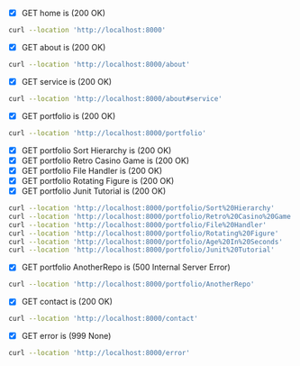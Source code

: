 - [x] GET home is (200 OK)
```bash
curl --location 'http://localhost:8000'
```

- [x] GET about is (200 OK)
```bash
curl --location 'http://localhost:8000/about'
```

- [x] GET service is (200 OK)
```bash
curl --location 'http://localhost:8000/about#service'
```

- [x] GET portfolio is (200 OK)
```bash
curl --location 'http://localhost:8000/portfolio'
```

- [x] GET portfolio Sort Hierarchy is (200 OK)
- [x] GET portfolio Retro Casino Game is (200 OK)
- [x] GET portfolio File Handler is (200 OK)
- [x] GET portfolio Rotating Figure is (200 OK)
- [x] GET portfolio Junit Tutorial is (200 OK)
```bash
curl --location 'http://localhost:8000/portfolio/Sort%20Hierarchy'
curl --location 'http://localhost:8000/portfolio/Retro%20Casino%20Game'
curl --location 'http://localhost:8000/portfolio/File%20Handler'
curl --location 'http://localhost:8000/portfolio/Rotating%20Figure'
curl --location 'http://localhost:8000/portfolio/Age%20In%20Seconds'
curl --location 'http://localhost:8000/portfolio/Junit%20Tutorial'
```

- [x] GET portfolio AnotherRepo is (500 Internal Server Error)
```bash
curl --location 'http://localhost:8000/portfolio/AnotherRepo'
```

- [x] GET contact is (200 OK)
```bash
curl --location 'http://localhost:8000/contact'
```

- [x] GET error is (999 None)
```bash
curl --location 'http://localhost:8000/error'
```